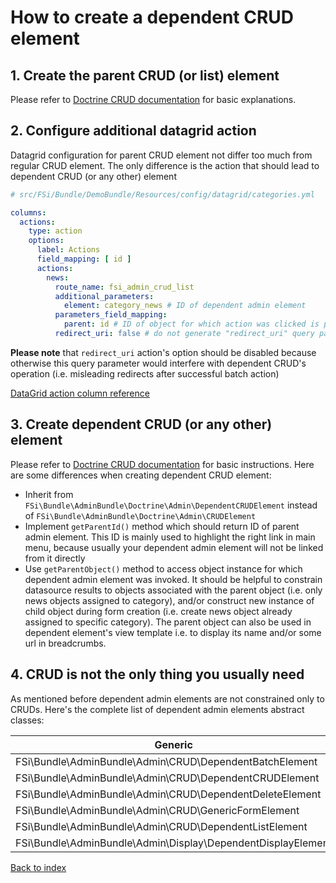 # How to create a dependent CRUD element

## 1. Create the parent CRUD (or list) element

Please refer to [Doctrine CRUD documentation](admin_element_crud.md) for basic explanations.

## 2. Configure additional datagrid action

Datagrid configuration for parent CRUD element not differ too much from regular CRUD element.
The only difference is the action that should lead to dependent CRUD (or any other) element 

```yaml
# src/FSi/Bundle/DemoBundle/Resources/config/datagrid/categories.yml

columns:
  actions:
    type: action
    options:
      label: Actions
      field_mapping: [ id ]
      actions:
        news:
          route_name: fsi_admin_crud_list
          additional_parameters:
            element: category_news # ID of dependent admin element
          parameters_field_mapping:
            parent: id # ID of object for which action was clicked is passed as "parent" query parameter to dependent element 
          redirect_uri: false # do not generate "redirect_uri" query parameter
```

**Please note** that `redirect_uri` action's option should be disabled because otherwise this query
parameter would interfere with dependent CRUD's operation (i.e. misleading redirects after successful
batch action)

[DataGrid action column reference](https://github.com/fsi-open/datagrid-bundle/blob/master/Resources/docs/columns/action.md)

## 3. Create dependent CRUD (or any other) element

Please refer to [Doctrine CRUD documentation](admin_element_crud.md) for basic instructions.
Here are some differences when creating dependent CRUD element:

- Inherit from `FSi\Bundle\AdminBundle\Doctrine\Admin\DependentCRUDElement` instead of
  `FSi\Bundle\AdminBundle\Doctrine\Admin\CRUDElement`
- Implement `getParentId()` method which should return ID of parent admin element.
  This ID is mainly used to highlight the right link in main menu, because usually
  your dependent admin element will not be linked from it directly
- Use `getParentObject()` method to access object instance for which dependent admin
  element was invoked. It should be helpful to constrain datasource results to objects
  associated with the parent object (i.e. only news objects assigned to category),
  and/or construct new instance of child object during form creation (i.e. create news
  object already assigned to specific category). The parent object can also be used in
  dependent element's view template i.e. to display its name and/or some url in
  breadcrumbs.

## 4. CRUD is not the only thing you usually need

As mentioned before dependent admin elements are not constrained only to CRUDs. Here's
the complete list of dependent admin elements abstract classes:

<table>
    <thead>
        <tr>
            <th>Generic</th>
            <th>Doctrine</th>
        </tr>
    </thead>
    <tbody>
        <tr>
            <td>FSi\Bundle\AdminBundle\Admin\CRUD\DependentBatchElement</td>
            <td>FSi\Bundle\AdminBundle\Doctrine\Admin\DependentBatchElement</td>
        </tr>
        <tr>
            <td>FSi\Bundle\AdminBundle\Admin\CRUD\DependentCRUDElement</td>
            <td>FSi\Bundle\AdminBundle\Doctrine\Admin\DependentCRUDElement</td>
        </tr>
        <tr>
            <td>FSi\Bundle\AdminBundle\Admin\CRUD\DependentDeleteElement</td>
            <td>FSi\Bundle\AdminBundle\Doctrine\Admin\DependentDeleteElement</td>
        </tr>
        <tr>
            <td>FSi\Bundle\AdminBundle\Admin\CRUD\GenericFormElement</td>
            <td>FSi\Bundle\AdminBundle\Doctrine\Admin\DependentFormElement</td>
        </tr>
        <tr>
            <td>FSi\Bundle\AdminBundle\Admin\CRUD\DependentListElement</td>
            <td>FSi\Bundle\AdminBundle\Doctrine\Admin\DependentListElement</td>
        </tr>
        <tr>
            <td>FSi\Bundle\AdminBundle\Admin\Display\DependentDisplayElement</td>
            <td>FSi\Bundle\AdminBundle\Doctrine\Admin\DependentDisplayElement</td>
        </tr>
    </tbody>
</table>

[Back to index](index.md)

